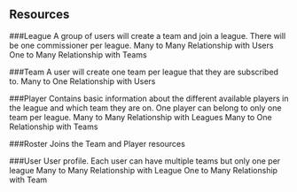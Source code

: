 ## Resources

###League
A group of users will create a team and join a league. There will be one commissioner per league.
Many to Many Relationship with Users
One to Many Relationship with Teams

###Team
A user will create one team per league that they are subscribed to.
Many to One Relationship with Users 

###Player
Contains basic information about the different available players in the league and which team they are on. One player can belong to only one team per league.
Many to Many Relationship with Leagues
Many to One Relationship with Teams

###Roster
Joins the Team and Player resources

###User
User profile. Each user can have multiple teams but only one per league
Many to Many Relationship with League
One to Many Relationship with Team